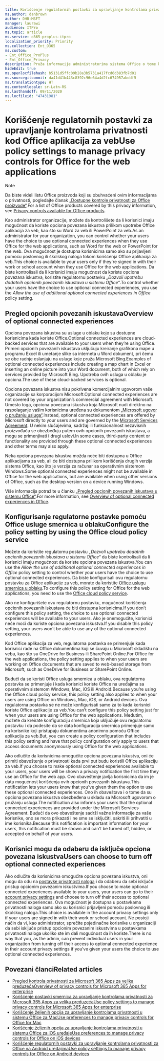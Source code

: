```yaml
---
title: Korišćenje regulatornih postavki za upravljanje kontrolama privatnosti kod Office aplikacija za veb
ms.author: danbrown
author: DHB-MSFT
manager: laurawi
audience: ITPro
ms.topic: article
ms.service: o365-proplus-itpro
localization_priority: Priority
ms.collection: Ent_O365
ms.custom:
- Ent_Office_ProPlus
- Ent_Office_Privacy
description: Pruža informacije administratorima sistema Office o tome kako da upravljaju postavkama privatnosti za Office aplikacije za veb.
hideEdit: true
ms.openlocfilehash: b5131d5ffc09b28a3b5731a417fcd6d383fb7d01
ms.sourcegitcommit: da41d41b443c8392c96e64a4d2fc674957abddf5
ms.translationtype: HT
ms.contentlocale: sr-Latn-RS
ms.lasthandoff: 09/11/2020
ms.locfileid: "47431981"
---
```

# <a name="use-policy-settings-to-manage-privacy-controls-for-office-for-the-web-applications"></a><span data-ttu-id="cb33b-103">Korišćenje regulatornih postavki za upravljanje kontrolama privatnosti kod Office aplikacija za veb</span><span class="sxs-lookup"><span data-stu-id="cb33b-103">Use policy settings to manage privacy controls for Office for the web applications</span></span>

> [!NOTE]
> <span data-ttu-id="cb33b-104">Da biste videli listu Office proizvoda koji su obuhvaćeni ovim informacijama o privatnosti, pogledajte članak [„Dostupne kontrole privatnosti za Office proizvode“](products-versions-privacy-controls.md).</span><span class="sxs-lookup"><span data-stu-id="cb33b-104">For a list of Office products covered by this privacy information, see [Privacy controls available for Office products](products-versions-privacy-controls.md).</span></span>

<span data-ttu-id="cb33b-105">Kao administrator organizacije, možete da kontrolišete da li korisnici imaju mogućnost da koriste opciona povezana iskustva prilikom upotrebe Office aplikacija za veb, kao što su Word za veb ili PowerPoint za veb.</span><span class="sxs-lookup"><span data-stu-id="cb33b-105">As an administrator for your organization, you can control whether your users have the choice to use optional connected experiences when they use Office for the web applications, such as Word for the web or PowerPoint for the web.</span></span> <span data-ttu-id="cb33b-106">Ova mogućnost je dostupna korisnicima samo ako su prijavljeni pomoću poslovnog ili školskog naloga tokom korišćenja Office aplikacija za veb.</span><span class="sxs-lookup"><span data-stu-id="cb33b-106">This choice is available to your users only if they're signed in with their work or school account when they use Office for the web applications.</span></span> <span data-ttu-id="cb33b-107">Da biste kontrolisali da li korisnici imaju mogućnost da koriste opciona povezana iskustva, koristite regulatornu postavku *„Dozvoli upotrebu dodatnih opcionih povezanih iskustava u sistemu Office“*.</span><span class="sxs-lookup"><span data-stu-id="cb33b-107">To control whether your users have the choice to use optional connected experiences, you use the *Allow the use of additional optional connected experiences in Office* policy setting.</span></span>

## <a name="overview-of-optional-connected-experiences"></a><span data-ttu-id="cb33b-108">Pregled opcionih povezanih iskustava</span><span class="sxs-lookup"><span data-stu-id="cb33b-108">Overview of optional connected experiences</span></span>

<span data-ttu-id="cb33b-109">Opciona povezana iskustva su usluge u oblaku koje su dostupne korisnicima kada koriste Office.</span><span class="sxs-lookup"><span data-stu-id="cb33b-109">Optional connected experiences are cloud-backed services that are available to your users when they’re using Office.</span></span> <span data-ttu-id="cb33b-110">Primeri opcionih povezanih iskustava uključuju kreiranje grafikona mape u programu Excel ili umetanje slike sa interneta u Word dokument, pri čemu se obe radnje oslanjaju na usluge koje pruža Microsoft Bing.</span><span class="sxs-lookup"><span data-stu-id="cb33b-110">Examples of optional connected experiences include creating a map chart in Excel or inserting an online picture into your Word document, both of which rely on services provided by Microsoft Bing.</span></span> <span data-ttu-id="cb33b-111">Upotreba ovih usluga u oblaku je opciona.</span><span class="sxs-lookup"><span data-stu-id="cb33b-111">The use of these cloud-backed services is optional.</span></span> 

<span data-ttu-id="cb33b-112">Opciona povezana iskustva nisu pokrivena komercijalnim ugovorom vaše organizacije sa korporacijom Microsoft.</span><span class="sxs-lookup"><span data-stu-id="cb33b-112">Optional connected experiences are not covered by your organization’s commercial agreement with Microsoft.</span></span> <span data-ttu-id="cb33b-113">Umesto toga, opciona povezana iskustva koja Microsoft nudi direktno na raspolaganje vašim korisnicima uređena su dokumentom [„Microsoft ugovor o pružanju usluga“](https://www.microsoft.com/servicesagreement).</span><span class="sxs-lookup"><span data-stu-id="cb33b-113">Instead, optional connected experiences are offered by Microsoft directly to your users and are governed by the [Microsoft Services Agreement](https://www.microsoft.com/servicesagreement).</span></span> <span data-ttu-id="cb33b-114">U nekim slučajevima, sadržaj ili funkcionalnost nezavisnih proizvođača se obezbeđuju putem ovih opcionih povezanih iskustava, a mogu se primenjivati i drugi uslovi.</span><span class="sxs-lookup"><span data-stu-id="cb33b-114">In some cases, third-party content or functionality are provided through these optional connected experiences and other terms may also apply.</span></span>

<span data-ttu-id="cb33b-115">Neka opciona povezana iskustva možda neće biti dostupna u Office aplikacijama za veb, ali će biti dostupna prilikom korišćenja drugih verzija sistema Office, kao što je verzija za računar sa operativnim sistemom Windows.</span><span class="sxs-lookup"><span data-stu-id="cb33b-115">Some optional connected experiences might not be available in Office for the web applications, but are available when using other versions of Office, such as the desktop version on a device running Windows.</span></span>

<span data-ttu-id="cb33b-116">Više informacija potražite u članku [„Pregled opcionih povezanih iskustava u sistemu Office“](optional-connected-experiences.md).</span><span class="sxs-lookup"><span data-stu-id="cb33b-116">For more information, see [Overview of optional connected experiences in Office](optional-connected-experiences.md).</span></span>

## <a name="configure-the-policy-setting-by-using-the-office-cloud-policy-service"></a><span data-ttu-id="cb33b-117">Konfigurisanje regulatorne postavke pomoću Office usluge smernica u oblaku</span><span class="sxs-lookup"><span data-stu-id="cb33b-117">Configure the policy setting by using the Office cloud policy service</span></span>

<span data-ttu-id="cb33b-118">Možete da koristite regulatornu postavku *„Dozvoli upotrebu dodatnih opcionih povezanih iskustava u sistemu Office“* da biste kontrolisali da li korisnici imaju mogućnost da koriste opciona povezana iskustva.</span><span class="sxs-lookup"><span data-stu-id="cb33b-118">You can use the *Allow the use of additional optional connected experiences in Office* policy setting to control whether your users have the choice to use optional connected experiences.</span></span> <span data-ttu-id="cb33b-119">Da biste konfigurisali ovu regulatornu postavku za Office aplikacije za veb, morate da koristite [Office uslugu smernica u oblaku](../overview-office-cloud-policy-service.md).</span><span class="sxs-lookup"><span data-stu-id="cb33b-119">To configure this policy setting for Office for the web applications, you need to use the [Office cloud policy service](../overview-office-cloud-policy-service.md).</span></span>  

<span data-ttu-id="cb33b-120">Ako ne konfigurišete ovu regulatornu postavku, mogućnost korišćenja opcionih povezanih iskustava će biti dostupna korisnicima.</span><span class="sxs-lookup"><span data-stu-id="cb33b-120">If you don’t configure this policy setting, the choice to use optional connected experiences will be available to your users.</span></span> <span data-ttu-id="cb33b-121">Ako je onemogućite, korisnici neće moći da koriste opciona povezana iskustva.</span><span class="sxs-lookup"><span data-stu-id="cb33b-121">If you disable this policy setting, your users won’t be able to use any of the optional connected experiences.</span></span>

<span data-ttu-id="cb33b-122">Kod Office aplikacija za veb, regulatorna postavka se primenjuje kada korisnici rade na Office dokumentima koji se čuvaju u Microsoft skladištu na vebu, kao što su OneDrive for Business ili SharePoint Online.</span><span class="sxs-lookup"><span data-stu-id="cb33b-122">For Office for the web applications, the policy setting applies to when your users are working on Office documents that are saved to web-based storage from Microsoft, such as OneDrive for Business or SharePoint Online.</span></span>

<span data-ttu-id="cb33b-123">Budući da se koristi Office usluga smernica u oblaku, ova regulatorna postavka se primenjuje i kada korisnici koriste Office na uređajima sa operativnim sistemom Windows, Mac, iOS ili Android.</span><span class="sxs-lookup"><span data-stu-id="cb33b-123">Because you’re using the Office cloud policy service, this policy setting also applies to when your users are using Office on Windows, Mac, iOS, or Android devices.</span></span> <span data-ttu-id="cb33b-124">Ova regulatorna postavka se ne može konfigurisati samo za to kada korisnici koriste Office aplikacije za veb.</span><span class="sxs-lookup"><span data-stu-id="cb33b-124">You can’t configure this policy setting just for when your users are using Office for the web applications.</span></span> <span data-ttu-id="cb33b-125">Međutim, možete da kreirate konfiguraciju smernica koja uključuje ovu regulatornu postavku i da podesite da se data konfiguracija smernica primenjuje samo na korisnike koji pristupaju dokumentima anonimno pomoću Office aplikacija za veb.</span><span class="sxs-lookup"><span data-stu-id="cb33b-125">But, you can create a policy configuration that includes this policy setting and have that policy configuration only apply to users that access documents anonymously using Office for the web applications.</span></span>

<span data-ttu-id="cb33b-126">Ako odlučite da korisnicima omogućite opciona povezana iskustva, oni će primiti obaveštenje o privatnosti kada prvi put budu koristili Office aplikaciju za veb.</span><span class="sxs-lookup"><span data-stu-id="cb33b-126">If you choose to make optional connected experiences available to your users, your users will be shown a privacy notification the first time they use an Office for the web app.</span></span> <span data-ttu-id="cb33b-127">Ovo obaveštenje javlja korisnicima da im je data mogućnost korišćenja ovih opcionih povezanih iskustava.</span><span class="sxs-lookup"><span data-stu-id="cb33b-127">This notification lets your users know that you’ve given them the option to use these optional connected experiences.</span></span> <span data-ttu-id="cb33b-128">Ono ih obaveštava i o tome da su opciona povezana iskustva obezbeđena u skladu sa Microsoft ugovorom o pružanju usluga.</span><span class="sxs-lookup"><span data-stu-id="cb33b-128">The notification also informs your users that the optional connected experiences are provided under the Microsoft Services Agreement.</span></span> <span data-ttu-id="cb33b-129">Budući da ovo obaveštenje sadrži važne informacije za vaše korisnike, ono se mora prikazati i ne sme se isključiti, sakriti ili prihvatiti u ime korisnika.</span><span class="sxs-lookup"><span data-stu-id="cb33b-129">Because this notification is important information for your users, this notification must be shown and can't be turned off, hidden, or accepted on behalf of your users.</span></span>

## <a name="users-can-choose-to-turn-off-optional-connected-experiences"></a><span data-ttu-id="cb33b-130">Korisnici mogu da odaberu da isključe opciona povezana iskustva</span><span class="sxs-lookup"><span data-stu-id="cb33b-130">Users can choose to turn off optional connected experiences</span></span>

<span data-ttu-id="cb33b-131">Ako odlučite da korisnicima omogućite opciona povezana iskustva, oni mogu da odu na [postavke privatnosti naloga](https://support.microsoft.com/office/3e7bc183-bf52-4fd0-8e6b-78978f7f121b#ID0EAADAAA=Online) i da odaberu da sebi isključe pristup opcionim povezanim iskustvima.</span><span class="sxs-lookup"><span data-stu-id="cb33b-131">If you choose to make optional connected experiences available to your users, your users can go to their [account privacy settings](https://support.microsoft.com/office/3e7bc183-bf52-4fd0-8e6b-78978f7f121b#ID0EAADAAA=Online) and choose to turn off their access to optional connected experiences.</span></span> <span data-ttu-id="cb33b-132">Ova mogućnost je dostupna u postavkama privatnosti naloga samo ako su korisnici prijavljeni pomoću poslovnog ili školskog naloga.</span><span class="sxs-lookup"><span data-stu-id="cb33b-132">This choice is available in the account privacy settings only if your users are signed in with their work or school account.</span></span> <span data-ttu-id="cb33b-133">Ne postoji način da vi, kao administrator, sprečite pojedinačne korisnike u organizaciji da sebi isključe pristup opcionim povezanim iskustvima u postavkama privatnosti naloga ukoliko ste im dali mogućnost da ih koriste.</span><span class="sxs-lookup"><span data-stu-id="cb33b-133">There is no way that you, as the admin, can prevent individual users in your organization from turning off their access to optional connected experience in their account privacy settings if you've given your users the choice to use optional connected experiences.</span></span>

## <a name="related-articles"></a><span data-ttu-id="cb33b-134">Povezani članci</span><span class="sxs-lookup"><span data-stu-id="cb33b-134">Related articles</span></span>

- [<span data-ttu-id="cb33b-135">Pregled kontrola privatnosti za Microsoft 365 Apps za velika preduzeća</span><span class="sxs-lookup"><span data-stu-id="cb33b-135">Overview of privacy controls for Microsoft 365 Apps for enterprise</span></span>](overview-privacy-controls.md)
- [<span data-ttu-id="cb33b-136">Korišćenje postavki smernica za upravljanje kontrolama privatnosti za Microsoft 365 Apps za velika preduzeća</span><span class="sxs-lookup"><span data-stu-id="cb33b-136">Use policy settings to manage privacy controls for Microsoft 365 Apps for enterprise</span></span>](manage-privacy-controls.md)
- [<span data-ttu-id="cb33b-137">Korišćenje željenih opcija za upravljanje kontrolama privatnosti u sistemu Office za Mac</span><span class="sxs-lookup"><span data-stu-id="cb33b-137">Use preferences to manage privacy controls for Office for Mac</span></span>](mac-privacy-preferences.md)
- [<span data-ttu-id="cb33b-138">Korišćenje željenih opcija za upravljanje kontrolama privatnosti u sistemu Office za iOS uređaje</span><span class="sxs-lookup"><span data-stu-id="cb33b-138">Use preferences to manage privacy controls for Office on iOS devices</span></span>](ios-privacy-preferences.md)
- [<span data-ttu-id="cb33b-139">Korišćenje regulatornih postavki za upravljanje kontrolama privatnosti za Office na Android uređajima</span><span class="sxs-lookup"><span data-stu-id="cb33b-139">Use policy settings to manage privacy controls for Office on Android devices</span></span>](android-privacy-controls.md)